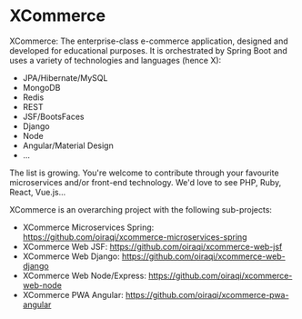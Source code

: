 # XCommerce
XCommerce: The enterprise-class e-commerce application, designed and developed for educational purposes. It is orchestrated by Spring Boot and uses a variety of technologies and languages (hence X): 
- JPA/Hibernate/MySQL
- MongoDB
- Redis
- REST
- JSF/BootsFaces
- Django
- Node
- Angular/Material Design
- ... 

The list is growing. You're welcome to contribute through your favourite microservices and/or front-end technology. We'd love to see PHP, Ruby, React, Vue.js...

XCommerce is an overarching project with the following sub-projects:
- XCommerce Microservices Spring: https://github.com/oiraqi/xcommerce-microservices-spring
- XCommerce Web JSF: https://github.com/oiraqi/xcommerce-web-jsf
- XCommerce Web Django: https://github.com/oiraqi/xcommerce-web-django
- XCommerce Web Node/Express: https://github.com/oiraqi/xcommerce-web-node
- XCommerce PWA Angular: https://github.com/oiraqi/xcommerce-pwa-angular
